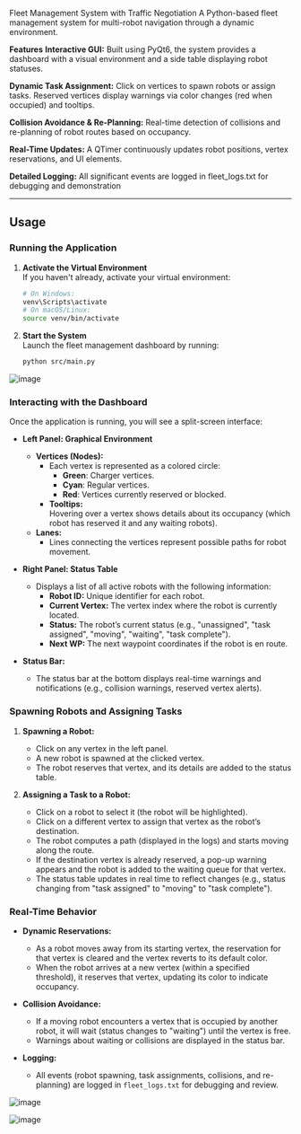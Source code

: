 Fleet Management System with Traffic Negotiation
A Python-based fleet management system for multi-robot navigation through a dynamic environment. 

**Features**
**Interactive GUI:**
Built using PyQt6, the system provides a dashboard with a visual environment and a side table displaying robot statuses.

**Dynamic Task Assignment:**
Click on vertices to spawn robots or assign tasks. Reserved vertices display warnings via color changes (red when occupied) and tooltips.

**Collision Avoidance & Re-Planning:**
Real-time detection of collisions and re-planning of robot routes based on occupancy.

**Real-Time Updates:**
A QTimer continuously updates robot positions, vertex reservations, and UI elements.

**Detailed Logging:**
All significant events are logged in fleet_logs.txt for debugging and demonstration



---

## Usage

### Running the Application

1. **Activate the Virtual Environment**  
   If you haven't already, activate your virtual environment:
   ```bash
   # On Windows:
   venv\Scripts\activate
   # On macOS/Linux:
   source venv/bin/activate
   ```

2. **Start the System**  
   Launch the fleet management dashboard by running:
   ```bash
   python src/main.py
   ```
![image](https://github.com/user-attachments/assets/5dbbe822-5ec9-488d-8e9e-f0f702f450bd)

### Interacting with the Dashboard

Once the application is running, you will see a split-screen interface:

- **Left Panel: Graphical Environment**  
  - **Vertices (Nodes):**  
    - Each vertex is represented as a colored circle:
      - **Green**: Charger vertices.
      - **Cyan**: Regular vertices.
      - **Red**: Vertices currently reserved or blocked.
    - **Tooltips:**  
      Hovering over a vertex shows details about its occupancy (which robot has reserved it and any waiting robots).
  - **Lanes:**  
    - Lines connecting the vertices represent possible paths for robot movement.
  
- **Right Panel: Status Table**  
  - Displays a list of all active robots with the following information:
    - **Robot ID:** Unique identifier for each robot.
    - **Current Vertex:** The vertex index where the robot is currently located.
    - **Status:** The robot’s current status (e.g., "unassigned", "task assigned", "moving", "waiting", "task complete").
    - **Next WP:** The next waypoint coordinates if the robot is en route.

- **Status Bar:**  
  - The status bar at the bottom displays real-time warnings and notifications (e.g., collision warnings, reserved vertex alerts).

### Spawning Robots and Assigning Tasks

1. **Spawning a Robot:**  
   - Click on any vertex in the left panel.
   - A new robot is spawned at the clicked vertex.
   - The robot reserves that vertex, and its details are added to the status table.

2. **Assigning a Task to a Robot:**  
   - Click on a robot to select it (the robot will be highlighted).
   - Click on a different vertex to assign that vertex as the robot’s destination.
   - The robot computes a path (displayed in the logs) and starts moving along the route.
   - If the destination vertex is already reserved, a pop-up warning appears and the robot is added to the waiting queue for that vertex.
   - The status table updates in real time to reflect changes (e.g., status changing from "task assigned" to "moving" to "task complete").

### Real-Time Behavior

- **Dynamic Reservations:**  
  - As a robot moves away from its starting vertex, the reservation for that vertex is cleared and the vertex reverts to its default color.
  - When the robot arrives at a new vertex (within a specified threshold), it reserves that vertex, updating its color to indicate occupancy.

- **Collision Avoidance:**  
  - If a moving robot encounters a vertex that is occupied by another robot, it will wait (status changes to "waiting") until the vertex is free.
  - Warnings about waiting or collisions are displayed in the status bar.

- **Logging:**  
  - All events (robot spawning, task assignments, collisions, and re-planning) are logged in `fleet_logs.txt` for debugging and review.

![image](https://github.com/user-attachments/assets/cd171350-28bd-46cf-b871-04af6bfe2753)

![image](https://github.com/user-attachments/assets/ffad7818-4b4b-40fd-942f-9ae2e45ba08e)




